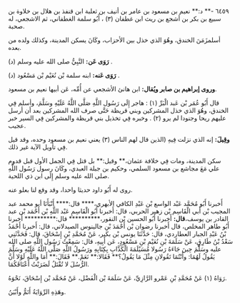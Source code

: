 ٦٤٥٩ -** د:** نعيم بن مسعود بن عامر بن أنيف بن ثعلبة ابن قنفذ بن هلال بن خلاوة بن سبيع بن بكر بن أشجع بن ريث ابن غطفان (٣) ، أَبُو سلمة الغطفاني، ثم الاشجعي، له صحبة.

أسلمزَمَنَ الخندق، وهُوَ الذي خذل بين الأحزاب، وكَانَ يسكن المدينة، وكذلك ولده من بعده.

**رَوَى عَن:** النَّبِيُّ صلى الله عليه وسلم (د) .

**رَوَى عَنه:** ابنه سلمة بْن نُعَيْم بْن مَسْعُود (د) .

**وروى إبراهيم بن صابر ويُقال:** ابن هانئ الأشجعي عن أُمِّه، عَن أبيها نعيم بن مسعود.

قال أَبُو عُمَر بْن عَبد الْبَرِّ (١) : هاجر إِلَى رَسُول اللَّهِ صَلَّى اللَّهُ عَلَيْهِ وسَلَّمَ، وأسلم فِي الخندق، وهُوَ الذي خذل المشركين وبني قريظة حَتَّى صرف الله المشركين بعد أن أرسل عليهم ريحا وجنودا لم يرو (٢) . وخبره فِي تخذيل بني قريظة والمشركين فِي السير خبر عجيب.

**وقِيلَ:** إنه الذي نزلت فِيهِ (الذين قال لهم الناس (٣) يعني نعيم بن مسعود وحده، وقد قيل فِي تأويل الآية غير ذلك.

سكن المدينة، ومات فِي خلافة عثمان،** وقيل:** بل قتل فِي الجمل الأول قبل قدوم علي مَعَ مجاشع بن مسعود السلمي، وحكيم بن جبلة العبدي، وكَانَ رسول رَسُول اللَّهِ صلى الله عليه وسلم إِلَى ابن ذي اللحية.

روى له أَبُو داود حديثا واحدا، وقد وقع لنا بعلو عنه.

أَخبرنا أَبُو مُحَمَّد عَبْد الواسع بْن عَبْدِ الكافي الأبهري،**** قال:**** أَنْبَأَنَا أبو محمد عبد المجيب بْن أَبي الْقَاسِم بْن زهير الحربي، قال: أَخبرنا أَبُو الْقَاسِمِ عَبْد اللَّهِ بْن أَحْمَد بْن عبد القادر بن يوسف،**قال:** أَخبرنا أَبُو الحسين بْن النقور،********** قال:********** أَخبرنا أَبُو طاهر المخلص، قال أَخبرنا رضوان بْن أَحْمَدَ بْنِ جالينوس الصيدلاني، قال: أَخبرنا أَحْمَدُ بْنُ عَبْدِ الجبار العطاردي، قال: حَدَّثَنَا يونس بْن بكير، عَنْ مُحَمَّدِ بْنِ إِسْحَاقَ، قال: فَحَدَّثَنِي سَعْدُ بْنُ طَارِقٍ، عَنْ سَلَمَةَ بْنِ نُعَيْمِ بْنِ مَسْعُودٍ، عَن أَبِيهِ، قال: سَمِعْتُ رَسُول اللَّهِ صلى الله عليه وسَلَّمَ حِينَ جَاءَهُ رَسُولا مُسَيْلَمَةَ الْكَذَّابِ بِكِتَابِهِ ورَسُولُ اللَّهِ صَلَّى اللَّهُ عَلَيْهِ وسَلَّمَ يَقُولُ لَهُمَا: وأَنْتُمَا تَقُولانِ مِثْلَ مَا يَقُولُ؟** فَقَالا:** نَعَمْ.** فَقَالَ:** أَمَا واللَّهِ لَوْلا أَنَّ الرُّسُلَ لا تُقْتَلُ لَضَرَبْتُ أَعْنَاقَكُمَا.

رَوَاهُ (١) عَنْ مُحَمَّدِ بْنِ عَمْرو الرَّازِيِّ، عَنْ سَلَمَةَ بْن الْفَضْل، عَنْ مُحَمَّد بْن إِسْحَاقَ، نَحْوَهُ.

وهَذِهِ الرِّوَايَةُ أَتَمُّ وأَبْيَنُ.
